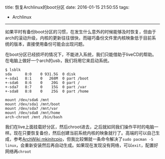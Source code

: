 title: 恢复Archlinux的boot分区
date: 2016-01-15 21:50:55
tags:
  - Archlinux
---
如果平时有备份boot分区的习惯，在发生什么意外的时候能够及时恢复，但由于arch的滚动升级，内核的更新往往很快，而碰巧备份文件里内核映象低于目前系统的版本，直接使用备份可能会出现问题。

在boot分区已经损坏的情况下，不能进入系统，我们只能借助于liveCD的帮助。在电脑上做好一个arch的usb，我们将用它来启动系统。

    $ lsblk 
    sda      8:0    0 931.5G  0 disk 
    +-sda1   8:1    0   268M  0 part /boot
    +-sda6   8:6    0    20G  0 part /
    +-sda7   8:7    0    15G  0 part /var
    +-sda8   8:8    0    25G  0 part /home

    mount /dev/sda6 /mnt
    mount /dev/sda1 /mnt/boot
    mount /dev/sda7 /mnt/var
    mount /dev/sda8 /mnt/home
    arch-chroot /mnt /bin/bash

我们在live上面挂载好分区，然后chroot进去，之后就如同我们操作平时的电脑一样。现在只要恢复备份，然后创建当前系统内核的映象就行了。高端的可以自己生成，参考[ArchWiki mkinitcpio](https://wiki.archlinux.org/index.php/Mkinitcpio)，但我比较懒就一条命令解决了`sudo pacman -S linux`，会重新安装然后再自动生成。如果现在发现没有网络，可以`exit`，配置好网络再`chroot`

